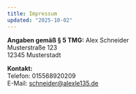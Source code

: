```yaml
---
title: Impressum
updated: "2025-10-02"
---
```

**Angaben gemäß § 5 TMG:**
Alex Schneider  
Musterstraße 123  
12345 Musterstadt

**Kontakt:**  
Telefon: 015568920209  
E-Mail: schneider@alexle135.de
